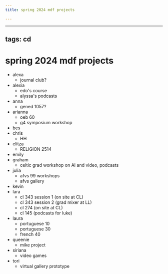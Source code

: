 ```yaml
---
title: spring 2024 mdf projects

---
```


---
tags: cd
---

# spring 2024 mdf projects
* alexa
    * journal club?
* alexia
    * edo's course
    * alyssa's podcasts
* anna
    * gened 1057?
* arianna
    * oeb 60
    * g4 symposium workshop
* bes
* chris
    * HH
* elitza
    * RELIGION 2514
* emily
* graham
    * celtic grad workshop on AI and video, podcasts
* julia
    * afvs 99 workshops
    * afvs gallery
* kevin
* lara
    * cl 343 session 1 (on site at CL)
    * cl 343 session 2 (grad mixer at LL)
    * cl 274 (on site at CL)
    * cl 145 (podcasts for luke)
* laura
    * portuguese 10
    * portuguese 30
    * french 40
* queenie
    * mike project
* siriana
    * video games
* tori
    * virtual gallery prototype